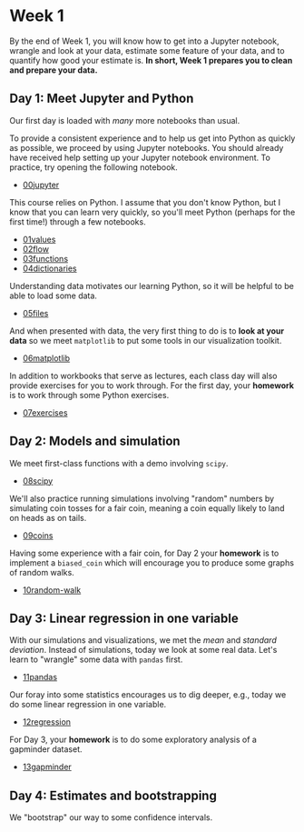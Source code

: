 # Week 1

By the end of Week 1, you will know how to get into a Jupyter
notebook, wrangle and look at your data, estimate some feature of your
data, and to quantify how good your estimate is.  **In short, Week 1
prepares you to clean and prepare your data.**

## Day 1: Meet Jupyter and Python

Our first day is loaded with *many* more notebooks than usual.

To provide a consistent experience and to help us get into Python as
quickly as possible, we proceed by using Jupyter notebooks.  You
should already have received help setting up your Jupyter notebook
environment.  To practice, try opening the following notebook.

- [00jupyter](00jupyter.ipynb)

This course relies on Python.  I assume that you don't know Python,
but I know that you can learn very quickly, so you'll meet Python
(perhaps for the first time!) through a few notebooks.

- [01values](01values.ipynb)
- [02flow](02flow.ipynb)
- [03functions](03functions.ipynb)
- [04dictionaries](04dictionaries.ipynb)

Understanding data motivates our learning Python, so it will be
helpful to be able to load some data.

- [05files](05files.ipynb)

And when presented with data, the very first thing to do is to **look
at your data** so we meet `matplotlib` to put some tools in our
visualization toolkit.

- [06matplotlib](06matplotlib.ipynb)

In addition to workbooks that serve as lectures, each class day will
also provide exercises for you to work through.  For the first day,
your **homework** is to work through some Python exercises.

- [07exercises](07exercises.ipynb)

## Day 2: Models and simulation

We meet first-class functions with a demo involving `scipy`.

- [08scipy](08scipy.ipynb)

We'll also practice running simulations involving "random" numbers by
simulating coin tosses for a fair coin, meaning a coin equally likely
to land on heads as on tails.

- [09coins](09coins.ipynb)

Having some experience with a fair coin, for Day 2 your **homework**
is to implement a `biased_coin` which will encourage you to produce
some graphs of random walks.

- [10random-walk](10random-walk.ipynb)

## Day 3: Linear regression in one variable

With our simulations and visualizations, we met the *mean* and
*standard deviation*.  Instead of simulations, today we look at some
real data.  Let's learn to "wrangle" some data with `pandas` first.

- [11pandas](11pandas.ipynb)

Our foray into some statistics encourages us to dig deeper, e.g.,
today we do some linear regression in one variable.

- [12regression](12regression.ipynb)

For Day 3, your **homework** is to do some exploratory analysis of a
gapminder dataset.

- [13gapminder](13gapminder.ipynb)

## Day 4: Estimates and bootstrapping

We "bootstrap" our way to some confidence intervals.

